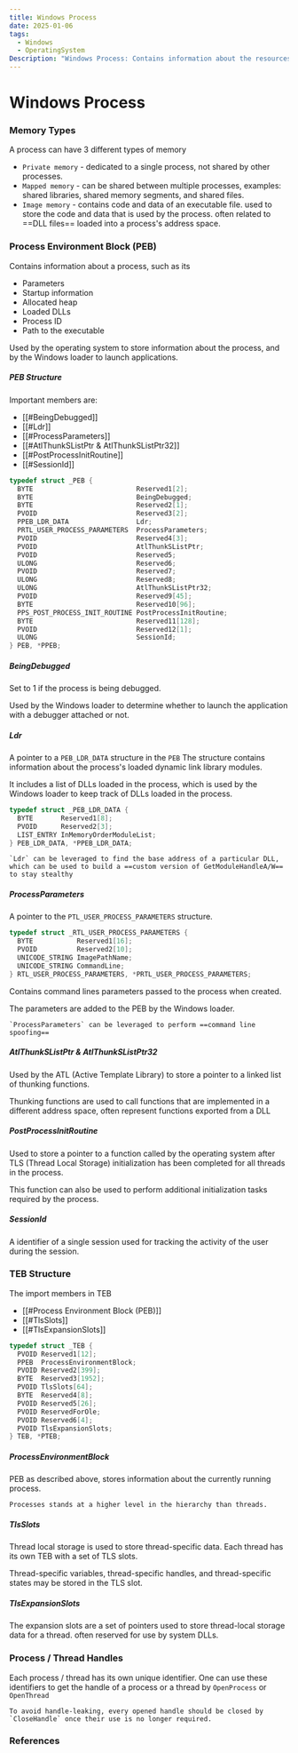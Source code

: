 ```yaml
---
title: Windows Process
date: 2025-01-06
tags:
  - Windows
  - OperatingSystem
Description: "Windows Process: Contains information about the resources used by a process on windows, and the characteristics a process can have."
---
```

# Windows Process

### Memory Types

A process can have 3 different types of memory

- `Private memory` - dedicated to a single process, not shared by other processes.
- `Mapped memory` - can be shared between multiple processes, examples: shared libraries, shared memory segments, and shared files. 
- `Image memory` - contains code and data of an executable file. used to store the code and data that is used by the process. often related to ==DLL files== loaded into a process's address space.

### Process Environment Block (PEB)

Contains information about a process, such as its
- Parameters
- Startup information
- Allocated heap
- Loaded DLLs
- Process ID
- Path to the executable

Used by the operating system to store information about the process, and by the Windows loader to launch applications. 

##### PEB Structure

Important members are:
- [[#BeingDebugged]]
- [[#Ldr]]
- [[#ProcessParameters]]
- [[#AtlThunkSListPtr & AtlThunkSListPtr32]]
- [[#PostProcessInitRoutine]]
- [[#SessionId]]

```c
typedef struct _PEB {
  BYTE                          Reserved1[2];
  BYTE                          BeingDebugged;
  BYTE                          Reserved2[1];
  PVOID                         Reserved3[2];
  PPEB_LDR_DATA                 Ldr;
  PRTL_USER_PROCESS_PARAMETERS  ProcessParameters;
  PVOID                         Reserved4[3];
  PVOID                         AtlThunkSListPtr;
  PVOID                         Reserved5;
  ULONG                         Reserved6;
  PVOID                         Reserved7;
  ULONG                         Reserved8;
  ULONG                         AtlThunkSListPtr32;
  PVOID                         Reserved9[45];
  BYTE                          Reserved10[96];
  PPS_POST_PROCESS_INIT_ROUTINE PostProcessInitRoutine;
  BYTE                          Reserved11[128];
  PVOID                         Reserved12[1];
  ULONG                         SessionId;
} PEB, *PPEB;
```

##### BeingDebugged

Set to 1 if the process is being debugged.

Used by the Windows loader to determine whether to launch the application with a debugger attached or not.

##### Ldr

A pointer to a `PEB_LDR_DATA` structure in the `PEB`
The structure contains information about the process's loaded dynamic link library modules.

It includes a list of DLLs loaded in the process, which is used by the Windows loader to keep track of DLLs loaded in the process.

```c
typedef struct _PEB_LDR_DATA {
  BYTE       Reserved1[8];
  PVOID      Reserved2[3];
  LIST_ENTRY InMemoryOrderModuleList;
} PEB_LDR_DATA, *PPEB_LDR_DATA;
```

```ad-tip
`Ldr` can be leveraged to find the base address of a particular DLL, which can be used to build a ==custom version of GetModuleHandleA/W== to stay stealthy
```
##### ProcessParameters

A pointer to the `PTL_USER_PROCESS_PARAMETERS` structure.

```c
typedef struct _RTL_USER_PROCESS_PARAMETERS {
  BYTE           Reserved1[16];
  PVOID          Reserved2[10];
  UNICODE_STRING ImagePathName;
  UNICODE_STRING CommandLine;
} RTL_USER_PROCESS_PARAMETERS, *PRTL_USER_PROCESS_PARAMETERS;
```

Contains command lines parameters passed to the process when created.

The parameters are added to the PEB by the Windows loader.

```ad-tip
`ProcessParameters` can be leveraged to perform ==command line spoofing==
```

##### AtlThunkSListPtr & AtlThunkSListPtr32

Used by the ATL (Active Template Library) to store a pointer to a linked list of thunking functions.

Thunking functions are used to call functions that are implemented in a different address space, often represent functions exported from a DLL

##### PostProcessInitRoutine

Used to store a pointer to a function called by the operating system after TLS (Thread Local Storage) initialization has been completed for all threads in the process.

This function can also be used to perform additional initialization tasks required by the process.

##### SessionId

A identifier of a single session used for tracking the activity of the user during the session.

### TEB Structure

The import members in TEB
- [[#Process Environment Block (PEB)]]
- [[#TlsSlots]]
- [[#TlsExpansionSlots]]

```c
typedef struct _TEB {
  PVOID Reserved1[12];
  PPEB  ProcessEnvironmentBlock;
  PVOID Reserved2[399];
  BYTE  Reserved3[1952];
  PVOID TlsSlots[64];
  BYTE  Reserved4[8];
  PVOID Reserved5[26];
  PVOID ReservedForOle;
  PVOID Reserved6[4];
  PVOID TlsExpansionSlots;
} TEB, *PTEB;
```

##### ProcessEnvironmentBlock

PEB as described above, stores information about the currently running process.

```ad-note
Processes stands at a higher level in the hierarchy than threads.  
```

##### TlsSlots

Thread local storage is used to store thread-specific data. Each thread has its own TEB with a set of TLS slots.

Thread-specific variables, thread-specific handles, and thread-specific states may be stored in the TLS slot.

##### TlsExpansionSlots

The expansion slots are a set of pointers used to store thread-local storage data for a thread. often reserved for use by system DLLs.

### Process / Thread Handles

Each process / thread has its own unique identifier. One can use these identifiers to get the handle of a process or a thread by `OpenProcess` or `OpenThread`

```ad-note
To avoid handle-leaking, every opened handle should be closed by `CloseHandle` once their use is no longer required.
```

### References